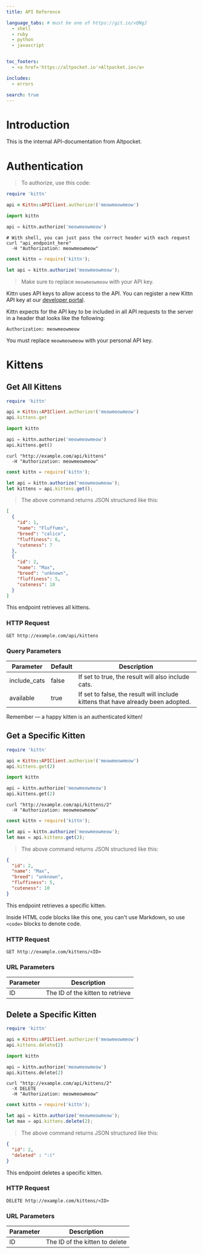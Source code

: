 ```yaml
---
title: API Reference

language_tabs: # must be one of https://git.io/vQNgJ
  - shell
  - ruby
  - python
  - javascript


toc_footers:
  - <a href='https://altpocket.io'>Altpocket.io</a>

includes:
  - errors

search: true
---
```


# Introduction

This is the internal API-documentation from Altpocket. 

# Authentication

> To authorize, use this code:

```ruby
require 'kittn'

api = Kittn::APIClient.authorize!('meowmeowmeow')
```

```python
import kittn

api = kittn.authorize('meowmeowmeow')
```

```shell
# With shell, you can just pass the correct header with each request
curl "api_endpoint_here"
  -H "Authorization: meowmeowmeow"
```

```javascript
const kittn = require('kittn');

let api = kittn.authorize('meowmeowmeow');
```

> Make sure to replace `meowmeowmeow` with your API key.

Kittn uses API keys to allow access to the API. You can register a new Kittn API key at our [developer portal](http://example.com/developers).

Kittn expects for the API key to be included in all API requests to the server in a header that looks like the following:

`Authorization: meowmeowmeow`

<aside class="notice">
You must replace <code>meowmeowmeow</code> with your personal API key.
</aside>

# Kittens

## Get All Kittens

```ruby
require 'kittn'

api = Kittn::APIClient.authorize!('meowmeowmeow')
api.kittens.get
```

```python
import kittn

api = kittn.authorize('meowmeowmeow')
api.kittens.get()
```

```shell
curl "http://example.com/api/kittens"
  -H "Authorization: meowmeowmeow"
```

```javascript
const kittn = require('kittn');

let api = kittn.authorize('meowmeowmeow');
let kittens = api.kittens.get();
```

> The above command returns JSON structured like this:

```json
[
  {
    "id": 1,
    "name": "Fluffums",
    "breed": "calico",
    "fluffiness": 6,
    "cuteness": 7
  },
  {
    "id": 2,
    "name": "Max",
    "breed": "unknown",
    "fluffiness": 5,
    "cuteness": 10
  }
]
```

This endpoint retrieves all kittens.

### HTTP Request

`GET http://example.com/api/kittens`

### Query Parameters

Parameter | Default | Description
--------- | ------- | -----------
include_cats | false | If set to true, the result will also include cats.
available | true | If set to false, the result will include kittens that have already been adopted.

<aside class="success">
Remember — a happy kitten is an authenticated kitten!
</aside>

## Get a Specific Kitten

```ruby
require 'kittn'

api = Kittn::APIClient.authorize!('meowmeowmeow')
api.kittens.get(2)
```

```python
import kittn

api = kittn.authorize('meowmeowmeow')
api.kittens.get(2)
```

```shell
curl "http://example.com/api/kittens/2"
  -H "Authorization: meowmeowmeow"
```

```javascript
const kittn = require('kittn');

let api = kittn.authorize('meowmeowmeow');
let max = api.kittens.get(2);
```

> The above command returns JSON structured like this:

```json
{
  "id": 2,
  "name": "Max",
  "breed": "unknown",
  "fluffiness": 5,
  "cuteness": 10
}
```

This endpoint retrieves a specific kitten.

<aside class="warning">Inside HTML code blocks like this one, you can't use Markdown, so use <code>&lt;code&gt;</code> blocks to denote code.</aside>

### HTTP Request

`GET http://example.com/kittens/<ID>`

### URL Parameters

Parameter | Description
--------- | -----------
ID | The ID of the kitten to retrieve

## Delete a Specific Kitten

```ruby
require 'kittn'

api = Kittn::APIClient.authorize!('meowmeowmeow')
api.kittens.delete(2)
```

```python
import kittn

api = kittn.authorize('meowmeowmeow')
api.kittens.delete(2)
```

```shell
curl "http://example.com/api/kittens/2"
  -X DELETE
  -H "Authorization: meowmeowmeow"
```

```javascript
const kittn = require('kittn');

let api = kittn.authorize('meowmeowmeow');
let max = api.kittens.delete(2);
```

> The above command returns JSON structured like this:

```json
{
  "id": 2,
  "deleted" : ":("
}
```

This endpoint deletes a specific kitten.

### HTTP Request

`DELETE http://example.com/kittens/<ID>`

### URL Parameters

Parameter | Description
--------- | -----------
ID | The ID of the kitten to delete


